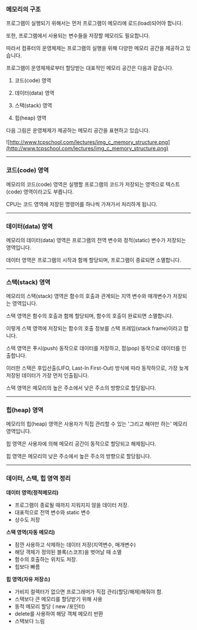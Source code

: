 ### 메모리의 구조

프로그램이 실행되기 위해서는 먼저 프로그램이 메모리에 로드(load)되어야 합니다.

또한, 프로그램에서 사용되는 변수들을 저장할 메모리도 필요합니다.

따라서 컴퓨터의 운영체제는 프로그램의 실행을 위해 다양한 메모리 공간을 제공하고 있습니다.

프로그램이 운영체제로부터 할당받는 대표적인 메모리 공간은 다음과 같습니다.

1. 코드(code) 영역

2. 데이터(data) 영역

3. 스택(stack) 영역

4. 힙(heap) 영역

다음 그림은 운영체제가 제공하는 메모리 공간을 표현하고 있습니다.

![http://www.tcpschool.com/lectures/img_c_memory_structure.png](http://www.tcpschool.com/lectures/img_c_memory_structure.png)

---

### 코드(code) 영역

메모리의 코드(code) 영역은 실행할 프로그램의 코드가 저장되는 영역으로 텍스트(code) 영역이라고도 부릅니다.

CPU는 코드 영역에 저장된 명령어를 하나씩 가져가서 처리하게 됩니다.

---

### 데이터(data) 영역

메모리의 데이터(data) 영역은 프로그램의 전역 변수와 정적(static) 변수가 저장되는 영역입니다.

데이터 영역은 프로그램의 시작과 함께 할당되며, 프로그램이 종료되면 소멸합니다.

---

### 스택(stack) 영역

메모리의 스택(stack) 영역은 함수의 호출과 관계되는 지역 변수와 매개변수가 저장되는 영역입니다.

스택 영역은 함수의 호출과 함께 할당되며, 함수의 호출이 완료되면 소멸합니다.

이렇게 스택 영역에 저장되는 함수의 호출 정보를 스택 프레임(stack frame)이라고 합니다.

스택 영역은 푸시(push) 동작으로 데이터를 저장하고, 팝(pop) 동작으로 데이터를 인출합니다.

이러한 스택은 후입선출(LIFO, Last-In First-Out) 방식에 따라 동작하므로, 가장 늦게 저장된 데이터가 가장 먼저 인출됩니다.

스택 영역은 메모리의 높은 주소에서 낮은 주소의 방향으로 할당됩니다.

---

### 힙(heap) 영역

메모리의 힙(heap) 영역은 사용자가 직접 관리할 수 있는 '그리고 해야만 하는' 메모리 영역입니다.

힙 영역은 사용자에 의해 메모리 공간이 동적으로 할당되고 해제됩니다.

힙 영역은 메모리의 낮은 주소에서 높은 주소의 방향으로 할당됩니다.

---

### 데이터, 스택, 힙 영역 정리

**데이터 영역(정적메모리)**

- 프로그램이 종료될 때까지 지워지지 않을 데이터 저장.
- 대표적으로 전역 변수와 static 변수
- 상수도 저장

**스택 영역(자동 메모리)**

- 잠깐 사용하고 삭제하는 데이터 저장(지역변수, 매개변수)
- 해당 객체가 정의된 블록(스코프)을 벗어날 때 소멸
- 함수의 호출하는 위치도 저장.
- 힙보다 빠름

**힙 영역(자유 저장소)**

- 가비지 컬렉터가 없으면 프로그래머가 직접 관리(할당/해제)해줘야 함.
- 스택보다 큰 메모리를 할당받기 위해 사용
- 동적 메모리 할당 ( new /포인터)
- delete를 사용하여 해당 객체 메모리 반환
- 스택보다 느림
